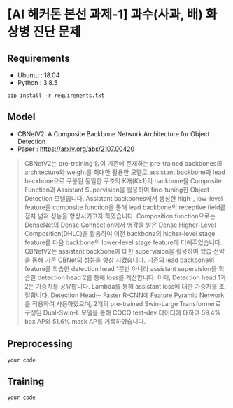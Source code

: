 # [AI 해커톤 본선 과제-1] 과수(사과, 배) 화상병 진단 문제

## Requirements
- Ubuntu  : 18.04
- Python  : 3.8.5
```
pip install -r requirements.txt
```
 
## Model
- CBNetV2: A Composite Backbone Network Architecture for Object Detection
- Paper : https://arxiv.org/abs/2107.00420
> CBNetV2는 pre-training 없이 기존에 존재하는 pre-trained backbones의 architecture와 weight를 최대한 활용한 모델로 assistant backbone과 lead backbone으로 구분된 동일한 구조의 K개(K≥1)의 backbone을 Composite Function과 Assistant Supervision을 활용하여 fine-tuning한 Object Detection 모델입니다. 
Assistant backbones에서 생성한 high-, low-level feature을 composite function을 통해 lead backbone의 receptive field를 점차 넓혀 성능을 향상시키고자 하였습니다. Composition function으로는 DenseNet의 Dense Connection에서 영감을 받은 Dense Higher-Level Composition(DHLC)을 활용하여 이전 backbone의 higher-level stage feature를 다음 backbone의 lower-level stage feature에 더해주었습니다.
CBNetV2는 assistant backbone에 대한 supervision을 활용하여 학습 전략을 통해 기존 CBNet의 성능을 향상 시켰습니다. 기존의 lead backbone의 feature를 학습한 detection head 1뿐만 아니라 assistant supervision을 학습한 detection head 2를 통해 loss를 계산합니다. 이때, Detection head 1과 2는 가중치를 공유합니다. Lambda를 통해 assistant loss에 대한 가중치를 조절합니다. 
Detection Head는 Faster R-CNN에 Feature Pyramid Network를 적용하여 사용하였으며, 2개의 pre-trained Swin-Large Transformer로 구성된 Dual-Swin-L 모델을 통해 COCO test-dev 데이터에 대하여 59.4% box AP와 51.6% mask AP를 기록하였습니다.

## Preprocessing
```
your code
```

## Training
```
your code
```
